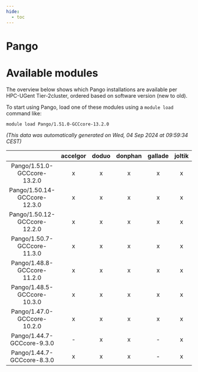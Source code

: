 ```yaml
---
hide:
  - toc
---
```


Pango
=====

# Available modules


The overview below shows which Pango installations are available per HPC-UGent Tier-2cluster, ordered based on software version (new to old).

To start using Pango, load one of these modules using a `module load` command like:

```shell
module load Pango/1.51.0-GCCcore-13.2.0
```

*(This data was automatically generated on Wed, 04 Sep 2024 at 09:59:34 CEST)*  

| |accelgor|doduo|donphan|gallade|joltik|shinx|skitty|
| :---: | :---: | :---: | :---: | :---: | :---: | :---: | :---: |
|Pango/1.51.0-GCCcore-13.2.0|x|x|x|x|x|x|x|
|Pango/1.50.14-GCCcore-12.3.0|x|x|x|x|x|x|x|
|Pango/1.50.12-GCCcore-12.2.0|x|x|x|x|x|x|x|
|Pango/1.50.7-GCCcore-11.3.0|x|x|x|x|x|-|x|
|Pango/1.48.8-GCCcore-11.2.0|x|x|x|x|x|-|x|
|Pango/1.48.5-GCCcore-10.3.0|x|x|x|x|x|-|x|
|Pango/1.47.0-GCCcore-10.2.0|x|x|x|x|x|-|x|
|Pango/1.44.7-GCCcore-9.3.0|-|x|x|-|x|-|x|
|Pango/1.44.7-GCCcore-8.3.0|x|x|x|-|x|-|x|
